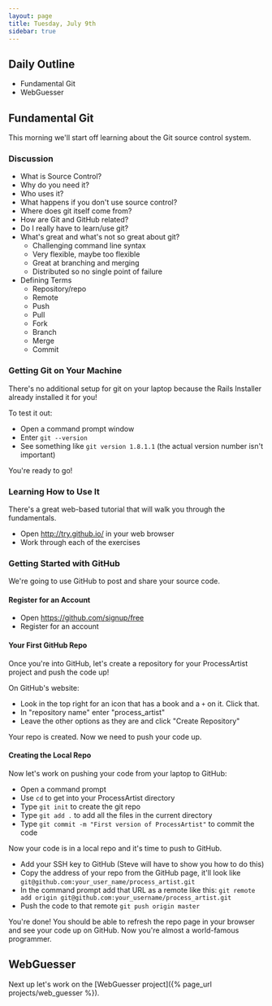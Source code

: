 ```yaml
---
layout: page
title: Tuesday, July 9th
sidebar: true
---
```


## Daily Outline

* Fundamental Git
* WebGuesser

## Fundamental Git

This morning we'll start off learning about the Git source control system.

### Discussion

* What is Source Control?
* Why do you need it?
* Who uses it?
* What happens if you don't use source control?
* Where does git itself come from?
* How are Git and GitHub related?
* Do I really have to learn/use git?
* What's great and what's not so great about git?
  * Challenging command line syntax
  * Very flexible, maybe too flexible
  * Great at branching and merging
  * Distributed so no single point of failure
* Defining Terms
  * Repository/repo
  * Remote
  * Push
  * Pull
  * Fork
  * Branch
  * Merge
  * Commit

### Getting Git on Your Machine

There's no additional setup for git on your laptop because the Rails Installer already installed it for you!

To test it out:

* Open a command prompt window
* Enter `git --version`
* See something like `git version 1.8.1.1` (the actual version number isn't important)

You're ready to go!

### Learning How to Use It

There's a great web-based tutorial that will walk you through the fundamentals.

* Open http://try.github.io/ in your web browser
* Work through each of the exercises

### Getting Started with GitHub

We're going to use GitHub to post and share your source code.

#### Register for an Account

* Open https://github.com/signup/free
* Register for an account

#### Your First GitHub Repo

Once you're into GitHub, let's create a repository for your ProcessArtist project and push the code up!

On GitHub's website:

* Look in the top right for an icon that has a book and a `+` on it. Click that.
* In "repository name" enter "process_artist"
* Leave the other options as they are and click "Create Repository"

Your repo is created. Now we need to push your code up.

#### Creating the Local Repo

Now let's work on pushing your code from your laptop to GitHub:

* Open a command prompt
* Use `cd` to get into your ProcessArtist directory
* Type `git init` to create the git repo
* Type `git add .` to add all the files in the current directory
* Type `git commit -m "First version of ProcessArtist"` to commit the code

Now your code is in a local repo and it's time to push to GitHub.

* Add your SSH key to GitHub (Steve will have to show you how to do this)
* Copy the address of your repo from the GitHub page, it'll look like `git@github.com:your_user_name/process_artist.git`
* In the command prompt add that URL as a remote like this: `git remote add origin git@github.com:your_username/process_artist.git`
* Push the code to that remote `git push origin master`

You're done! You should be able to refresh the repo page in your browser and see your code up on GitHub. Now you're almost a world-famous programmer.

## WebGuesser

Next up let's work on the [WebGuesser project]({% page_url projects/web_guesser %}).
